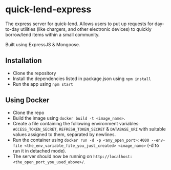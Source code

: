 # quick-lend-express
The express server for quick-lend. Allows users to put up requests for day-to-day utilities (like chargers, and other electronic devices) to quickly borrow/lend items within a small community.

Built using ExpressJS & Mongoose.

## Installation

- Clone the repository
- Install the dependencies listed in package.json using `npm install`
- Run the app using `npm start`

## Using Docker

- Clone the repo
- Build the image using `docker build -t <image_name>`.
- Create a file containing the following environment variables: `ACCESS_TOKEN_SECRET`, `REFRESH_TOKEN_SECRET` & `DATABASE_URI` with suitable values assigned to them, separated by newlines.
- Run the container using `docker run -d -p <any_open_port>:4000 --env-file <the_env_variable_file_you_just_created> <image_name>` (-d to run it in detached mode).
- The server should now be running on `http://localhost:<the_open_port_you_used_above>/`.
